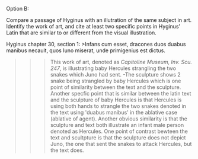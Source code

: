 Option B:

Compare a passage of Hyginus with an illutration of the same subject in art.
Identify the work of art, and cite at least two specific points in Hyginus’ Latin that are similar to or different from the visual illustration.

Hyginus chapter 30, section 1:  >Infans cum esset, dracones duos duabus manibus necauit, quos Iuno miserat, unde primigenius est dictus. 

>>> This work of art, denoted as *Capitoline Museum, Inv. Scu. 247*, is illustrating baby Hercules strangling the two snakes which Juno had sent.
-The sculpture shows 2 snake being strangled by baby Hercules which is one point of similarity between the text and the sculpture.
Another specfic point that is similar between the latin text and the sculpture of baby Hercules is that Hercules is using both hands to strangle the two snakes
denoted in the text using 'duabus manibus' in the ablative case (ablative of agent). Another obvious similarity is that the sculpture and text both illustrate an infant male person denoted as Hercules. One point of contrast bewteen the text and scultpture is that the sculpture does not depict Juno, the one that sent the snakes to attack Hercules, but the text does.  
